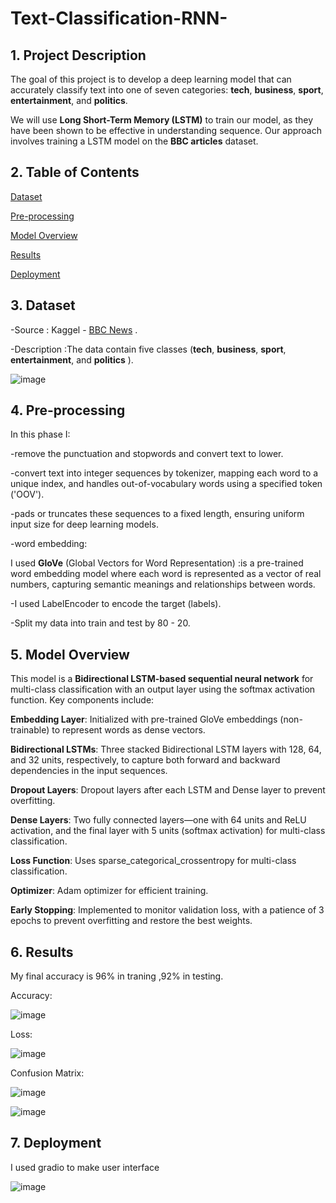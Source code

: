 # Text-Classification-RNN-

## 1. Project Description 

The goal of this project is to develop a deep learning model that can accurately classify text into one of seven categories: **tech**, **business**, **sport**, **entertainment**, and **politics**.

We will use **Long Short-Term Memory (LSTM)** to train our model, as they have been shown to be effective in understanding  sequence. Our approach involves training a LSTM model on the **BBC articles** dataset.


## 2. Table of Contents
[Dataset](https://github.com/elnemr19/Text-Classification-RNN-/blob/main/README.md#3-dataset)

[Pre-processing](https://github.com/elnemr19/Text-Classification-RNN-/blob/main/README.md#4-pre-processing)

[Model Overview](https://github.com/elnemr19/Text-Classification-RNN-/blob/main/README.md#4-model-overview)


[Results](https://github.com/elnemr19/Text-Classification-RNN-/blob/main/README.md#5-results)

[Deployment](https://github.com/elnemr19/Text-Classification-RNN-/blob/main/README.md#6-deployment)


## 3. Dataset

-Source : Kaggel - [BBC News](https://www.kaggle.com/datasets/yufengdev/bbc-fulltext-and-category) .

-Description :The data contain five classes (**tech**, **business**, **sport**, **entertainment**, and **politics** ).

![image](https://github.com/user-attachments/assets/b4f9b037-8da7-40f7-9d8b-3e635310f676)


## 4. Pre-processing

In this phase I:

-remove the punctuation and stopwords and convert text to lower.

-convert text into integer sequences by tokenizer, mapping each word to a unique index, and handles out-of-vocabulary words using a specified token ('OOV').

-pads or truncates these sequences to a fixed length, ensuring uniform input size for deep learning models.

-word embedding:

I used **GloVe** (Global Vectors for Word Representation) :is a pre-trained word embedding model where each word is represented as a vector of real numbers, capturing semantic meanings and relationships between words.

-I used LabelEncoder to encode the target (labels).

-Split my data into train and test by 80 - 20.

## 5. Model Overview
This model is a **Bidirectional LSTM-based sequential neural network** for multi-class classification with an output layer using the softmax activation function.
Key components include:

**Embedding Layer**: Initialized with pre-trained GloVe embeddings (non-trainable) to represent words as dense vectors.

**Bidirectional LSTMs**: Three stacked Bidirectional LSTM layers with 128, 64, and 32 units, respectively, to capture both forward and backward dependencies in the input sequences.

**Dropout Layers**: Dropout layers after each LSTM and Dense layer to prevent overfitting.

**Dense Layers**: Two fully connected layers—one with 64 units and ReLU activation, and the final layer with 5 units (softmax activation) for multi-class classification.

**Loss Function**: Uses sparse_categorical_crossentropy for multi-class classification.

**Optimizer**: Adam optimizer for efficient training.

**Early Stopping**: Implemented to monitor validation loss, with a patience of 3 epochs to prevent overfitting and restore the best weights.



## 6. Results
My final accuracy is 96% in traning ,92% in testing.

Accuracy:

![image](https://github.com/user-attachments/assets/15146026-48b6-432a-a0f6-6158286d5683)

Loss:

![image](https://github.com/user-attachments/assets/4a68b02e-d9c6-494c-8f33-8af2e8964663)

Confusion Matrix:

![image](https://github.com/user-attachments/assets/5e0e169b-3ec1-4b72-94e6-ce030f3febaa)

![image](https://github.com/user-attachments/assets/55f2174e-5e8e-4758-aae1-9b23921fdc52)


## 7. Deployment

I used gradio to make user interface


![image](https://github.com/user-attachments/assets/4d2ae36b-f4e3-451d-a348-d863b6e952b9)

